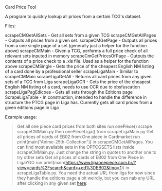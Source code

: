 Card Price Tool

A program to quickly lookup all prices from a certain TCG's dataset. 

Files:

scrapeCMGetAllSets - Get all sets from a given TCG
scrapeCMGetAllPages -  Outputs all prices from a given set. 
scrapeCMGetPage - Outputs all prices from a one single page of a set (generally just a helper for the function above)
scrapeCMMain - Given a TCG, performs a full price check of all relevant sets inputed in memory
scrapeCmGetPricesOfPage - Outputs the contents of a price check to a .xls file. Used as a helper for the function above
scrapeCMSingle - Gets the price of the cheapest English NM listing of a card done by a professional seller
scrapeLigaMain - Similar to scrapeCMMain
scrapeLigaGetAll - Returns all card prices from any given sets of a TCG from Liga
scrapeLigaOCR - Gets the price of the cheapest English NM listing of a card, needs to use OCR due to obsfuscation
scrapeLigaPagEdicoes - Gets all sets through the Editions page
ScrapeLigaTable - In construction, intended to handle the difference in structure the PTCG page in Liga has. Currently gets all card prices from a given editions page in Liga




Example usage: 
>Get all one piece card prices from both sites
run onePiece() scrape scrapeCMMain.py then onePieceLiga() from scrapeLigaMain.py
>Get all prices of cards of EB02 from One piece in Cardmarket
run print(main("Anime-25th-Collection")) in scrapeCMGetAllPages. You can find most available sets in the OPTCGSETS lists inside scrapeCMMain.py. Just change the string in quotes to another one to try other sets
>Get all prices of cards of EB02 from One Piece in LigaYGO
run  print(main(https://www.ligaonepiece.com.br/?view=cards%2Fsearch&card=+ed%3DEB02&tipo=1)) in scrapeLigaTable.py. You need the actual URL from liga for now since they handle the editions page a bit weirdly, but you can nab any URL after clicking in any given set [here](https://www.ligaonepiece.com.br/?view=cards/edicoes):
